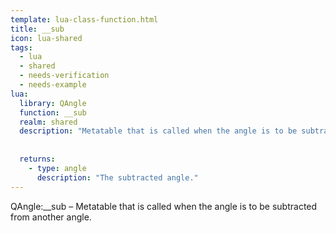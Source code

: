 ```yaml
---
template: lua-class-function.html
title: __sub
icon: lua-shared
tags:
  - lua
  - shared
  - needs-verification
  - needs-example
lua:
  library: QAngle
  function: __sub
  realm: shared
  description: "Metatable that is called when the angle is to be subtracted from another angle."
  
  
  returns:
    - type: angle
      description: "The subtracted angle."
---
```


<div class="lua__search__keywords">
QAngle:__sub &#x2013; Metatable that is called when the angle is to be subtracted from another angle.
</div>
